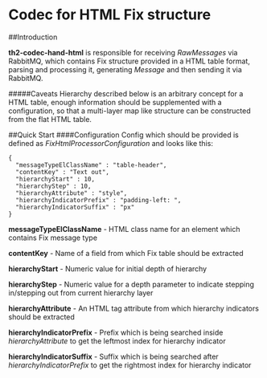 # Codec for HTML Fix structure

##Introduction

**th2-codec-hand-html** is responsible for receiving *RawMessages* via RabbitMQ, which contains Fix structure
provided in a HTML table format, parsing and processing it, generating *Message* and then sending it via RabbitMQ.

#####Caveats
Hierarchy described below is an arbitrary concept for a HTML table, enough information should be supplemented with a configuration, so that a multi-layer map like structure can be constructed from the flat HTML table.

##Quick Start
####Configuration
Config which should be provided is defined as *FixHtmlProcessorConfiguration* and looks like this:
```
{
  "messageTypeElClassName" : "table-header",
  "contentKey" : "Text out",
  "hierarchyStart" : 10,
  "hierarchyStep" : 10,
  "hierarchyAttribute" : "style",
  "hierarchyIndicatorPrefix" : "padding-left: ",
  "hierarchyIndicatorSuffix" : "px"
}
```
**messageTypeElClassName** - HTML class name for an element which contains Fix message type

**contentKey** - Name of a field from which Fix table should be extracted

**hierarchyStart** - Numeric value for initial depth of hierarchy

**hierarchyStep** - Numeric value for a depth parameter to indicate stepping in/stepping out from current hierarchy layer

**hierarchyAttribute** - An HTML tag attribute from which hierarchy indicators should be extracted

**hierarchyIndicatorPrefix** - Prefix which is being searched inside *hierarchyAttribute* to get the leftmost index for hierarchy indicator

**hierarchyIndicatorSuffix** - Suffix which is being searched after *hierarchyIndicatorPrefix* to get the rightmost index for hierarchy indicator